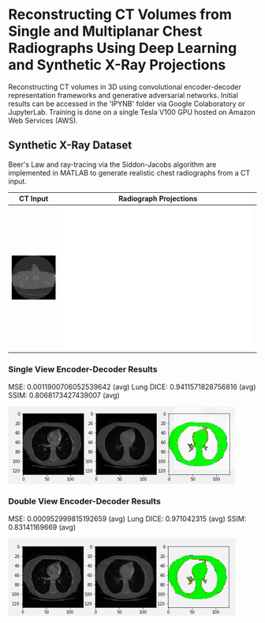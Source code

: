 # Reconstructing CT Volumes from Single and Multiplanar Chest Radiographs Using Deep Learning and Synthetic X-Ray Projections

Reconstructing CT volumes in 3D using convolutional encoder-decoder representation frameworks and generative adversarial networks. Initial results can be accessed in the 'IPYNB' folder via Google Colaboratory or JupyterLab. Training is done on a single Tesla V100 GPU hosted on Amazon Web Services (AWS). 

## Synthetic X-Ray Dataset

Beer's Law and ray-tracing via the Siddon-Jacobs algorithm are implemented in MATLAB to generate realistic chest radiographs from a CT input. 

CT Input          |  Radiograph Projections
:-------------------------:|:-------------------------:
![](/Images/ct_animation_2.gif)  |  ![](/Images/radon_animation.gif)

### Single View Encoder-Decoder Results
MSE: 0.0011900706052539642 (avg)
Lung DICE: 0.9411571828756816 (avg)
SSIM: 0.8068173427439007 (avg)

![Single Result](/Images/single_view.jpg)

### Double View Encoder-Decoder Results
MSE: 0.000952999815192659 (avg)
Lung DICE: 0.971042315 (avg)
SSIM: 0.83141169669 (avg)

![Double Result](/Images/double_view.jpg)